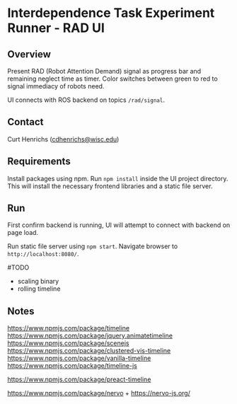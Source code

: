 # Interdependence Task Experiment Runner - RAD UI

## Overview
Present RAD (Robot Attention Demand) signal as progress bar and remaining
neglect time as timer. Color switches between green to red to signal immediacy
of robots need.

UI connects with ROS backend on topics `/rad/signal`.

## Contact
Curt Henrichs (cdhenrichs@wisc.edu)

## Requirements
Install packages using npm. Run `npm install` inside the UI project directory.
This will install the necessary frontend libraries and a static file server.

## Run

First confirm backend is running, UI will attempt to connect with backend on page load.

Run static file server using `npm start`. Navigate browser to `http://localhost:8080/`.

#TODO
 - scaling binary
 - rolling timeline


## Notes
https://www.npmjs.com/package/timeline
https://www.npmjs.com/package/jquery.animatetimeline
https://www.npmjs.com/package/scenejs
https://www.npmjs.com/package/clustered-vis-timeline
https://www.npmjs.com/package/vanilla-timeline
https://www.npmjs.com/package/timeline-js


https://www.npmjs.com/package/preact-timeline


https://www.npmjs.com/package/nervo   +   https://nervo-js.org/
